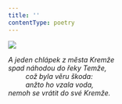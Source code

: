 ```yaml
---
title: ''
contentType: poetry
---
```


<section>

![](../Images/047.jpg)

_A jeden chlápek z města Kremže  
spad náhodou do řeky Temže,  
         což byla věru škoda:  
         anžto ho vzala voda,  
nemoh se vrátit do své Kremže._

</section>
